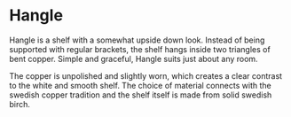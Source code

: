 # Hangle

Hangle is a shelf with a somewhat upside down look. Instead of being supported with regular brackets, the shelf hangs inside two triangles of bent copper. Simple and graceful, Hangle suits just about any room.

The copper is unpolished and slightly worn, which creates a clear contrast to the white and smooth shelf. The choice of material connects with the swedish copper tradition and the shelf itself is made from solid swedish birch.